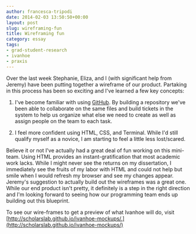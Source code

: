 ```yaml
---
author: francesca-tripodi
date: 2014-02-03 13:50:50+00:00
layout: post
slug: wireframing-fun
title: Wireframing fun
category: essay
tags:
- grad-student-research
- ivanhoe
- praxis
---
```


Over the last week Stephanie, Eliza, and I (with significant help from Jeremy) have been putting together a wireframe of our product. Partaking in this process has been so exciting and I've learned a few key concepts:



	
  1. I've become familiar with using [GitHub](https://github.com/). By building a repository we've been able to collaborate on the same files and build tickets in the system to help us organize what else we need to create as well as assign people on the team to each task.

	
  2. I feel more confident using HTML, CSS, and Terminal. While I'd still qualify myself as a novice, I am starting to feel a little less lost/scared.


Believe it or not I've actually had a great deal of fun working on this mini-team. Using HTML provides an instant-gratification that most academic work lacks. While I might never see the returns on my dissertation, I immediately see the fruits of my labor with HTML and could not help but smile when I would refresh my browser and see my changes appear. Jeremy's suggestion to actually build out the wireframes was a great one. While our end product isn't pretty, it definitely is a step in the right direction and I'm looking forward to seeing how our programming team ends up building out this blueprint.

To see our wire-frames to get a preview of what Ivanhoe will do, visit [http://scholarslab.github.io/ivanhoe-mockups/.](http://scholarslab.github.io/ivanhoe-mockups/)
